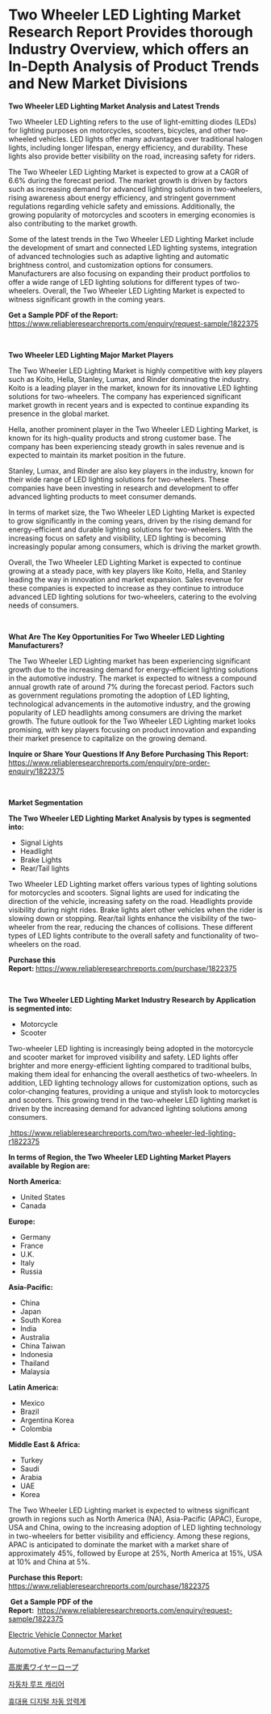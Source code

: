 <p><h1>Two Wheeler LED Lighting Market Research Report Provides thorough Industry Overview, which offers an In-Depth Analysis of Product Trends and New Market Divisions</h1></p><p><strong>Two Wheeler LED Lighting Market Analysis and Latest Trends</strong></p>
<p><p>Two Wheeler LED Lighting refers to the use of light-emitting diodes (LEDs) for lighting purposes on motorcycles, scooters, bicycles, and other two-wheeled vehicles. LED lights offer many advantages over traditional halogen lights, including longer lifespan, energy efficiency, and durability. These lights also provide better visibility on the road, increasing safety for riders.</p><p>The Two Wheeler LED Lighting Market is expected to grow at a CAGR of 6.6% during the forecast period. The market growth is driven by factors such as increasing demand for advanced lighting solutions in two-wheelers, rising awareness about energy efficiency, and stringent government regulations regarding vehicle safety and emissions. Additionally, the growing popularity of motorcycles and scooters in emerging economies is also contributing to the market growth.</p><p>Some of the latest trends in the Two Wheeler LED Lighting Market include the development of smart and connected LED lighting systems, integration of advanced technologies such as adaptive lighting and automatic brightness control, and customization options for consumers. Manufacturers are also focusing on expanding their product portfolios to offer a wide range of LED lighting solutions for different types of two-wheelers. Overall, the Two Wheeler LED Lighting Market is expected to witness significant growth in the coming years.</p></p>
<p><strong>Get a Sample PDF of the Report:&nbsp;</strong> <a href="https://www.reliableresearchreports.com/enquiry/request-sample/1822375">https://www.reliableresearchreports.com/enquiry/request-sample/1822375</a></p>
<p>&nbsp;</p>
<p><strong>Two Wheeler LED Lighting Major Market Players</strong></p>
<p><p>The Two Wheeler LED Lighting Market is highly competitive with key players such as Koito, Hella, Stanley, Lumax, and Rinder dominating the industry. Koito is a leading player in the market, known for its innovative LED lighting solutions for two-wheelers. The company has experienced significant market growth in recent years and is expected to continue expanding its presence in the global market.</p><p>Hella, another prominent player in the Two Wheeler LED Lighting Market, is known for its high-quality products and strong customer base. The company has been experiencing steady growth in sales revenue and is expected to maintain its market position in the future.</p><p>Stanley, Lumax, and Rinder are also key players in the industry, known for their wide range of LED lighting solutions for two-wheelers. These companies have been investing in research and development to offer advanced lighting products to meet consumer demands.</p><p>In terms of market size, the Two Wheeler LED Lighting Market is expected to grow significantly in the coming years, driven by the rising demand for energy-efficient and durable lighting solutions for two-wheelers. With the increasing focus on safety and visibility, LED lighting is becoming increasingly popular among consumers, which is driving the market growth.</p><p>Overall, the Two Wheeler LED Lighting Market is expected to continue growing at a steady pace, with key players like Koito, Hella, and Stanley leading the way in innovation and market expansion. Sales revenue for these companies is expected to increase as they continue to introduce advanced LED lighting solutions for two-wheelers, catering to the evolving needs of consumers.</p></p>
<p>&nbsp;</p>
<p><strong>What Are The Key Opportunities For Two Wheeler LED Lighting Manufacturers?</strong></p>
<p><p>The Two Wheeler LED Lighting market has been experiencing significant growth due to the increasing demand for energy-efficient lighting solutions in the automotive industry. The market is expected to witness a compound annual growth rate of around 7% during the forecast period. Factors such as government regulations promoting the adoption of LED lighting, technological advancements in the automotive industry, and the growing popularity of LED headlights among consumers are driving the market growth. The future outlook for the Two Wheeler LED Lighting market looks promising, with key players focusing on product innovation and expanding their market presence to capitalize on the growing demand.</p></p>
<p><strong>Inquire or Share Your Questions If Any Before Purchasing This Report:</strong> <a href="https://www.reliableresearchreports.com/enquiry/pre-order-enquiry/1822375">https://www.reliableresearchreports.com/enquiry/pre-order-enquiry/1822375</a></p>
<p>&nbsp;</p>
<p><strong>Market Segmentation</strong></p>
<p><strong>The Two Wheeler LED Lighting Market Analysis by types is segmented into:</strong></p>
<p><ul><li>Signal Lights</li><li>Headlight</li><li>Brake Lights</li><li>Rear/Tail lights</li></ul></p>
<p><p>Two Wheeler LED Lighting market offers various types of lighting solutions for motorcycles and scooters. Signal lights are used for indicating the direction of the vehicle, increasing safety on the road. Headlights provide visibility during night rides. Brake lights alert other vehicles when the rider is slowing down or stopping. Rear/tail lights enhance the visibility of the two-wheeler from the rear, reducing the chances of collisions. These different types of LED lights contribute to the overall safety and functionality of two-wheelers on the road.</p></p>
<p><strong>Purchase this Report:&nbsp;</strong><a href="https://www.reliableresearchreports.com/purchase/1822375">https://www.reliableresearchreports.com/purchase/1822375</a></p>
<p>&nbsp;</p>
<p><strong>The Two Wheeler LED Lighting Market Industry Research by Application is segmented into:</strong></p>
<p><ul><li>Motorcycle</li><li>Scooter</li></ul></p>
<p><p>Two-wheeler LED lighting is increasingly being adopted in the motorcycle and scooter market for improved visibility and safety. LED lights offer brighter and more energy-efficient lighting compared to traditional bulbs, making them ideal for enhancing the overall aesthetics of two-wheelers. In addition, LED lighting technology allows for customization options, such as color-changing features, providing a unique and stylish look to motorcycles and scooters. This growing trend in the two-wheeler LED lighting market is driven by the increasing demand for advanced lighting solutions among consumers.</p></p>
<p><a href="https://www.reliableresearchreports.com/two-wheeler-led-lighting-r1822375">&nbsp;https://www.reliableresearchreports.com/two-wheeler-led-lighting-r1822375</a></p>
<p><strong>In terms of Region, the Two Wheeler LED Lighting Market Players available by Region are:</strong></p>
<p>
    <p> <strong> North America: </strong>
        <ul>
            <li>United States</li>
            <li>Canada</li>
        </ul>
        </p> 
    <p> <strong> Europe: </strong>
        <ul>
            <li>Germany</li>
            <li>France</li>
            <li>U.K.</li>
            <li>Italy</li>
            <li>Russia</li>
        </ul>
        </p> 
    <p> <strong> Asia-Pacific: </strong>
        <ul>
            <li>China</li>
            <li>Japan</li>
            <li>South Korea</li>
            <li>India</li>
            <li>Australia</li>
            <li>China Taiwan</li>
            <li>Indonesia</li>
            <li>Thailand</li>
            <li>Malaysia</li>
        </ul>
        </p> 
    <p> <strong> Latin America: </strong>
        <ul>
            <li>Mexico</li>
            <li>Brazil</li>
            <li>Argentina Korea</li>
            <li>Colombia</li>
        </ul>
        </p> 
    <p> <strong> Middle East & Africa: </strong>
        <ul>
            <li>Turkey</li>
            <li>Saudi</li>
            <li>Arabia</li>
            <li>UAE</li>
            <li>Korea</li>
        </ul>
    </p>
    </p>
<p><p>The Two Wheeler LED Lighting market is expected to witness significant growth in regions such as North America (NA), Asia-Pacific (APAC), Europe, USA and China, owing to the increasing adoption of LED lighting technology in two-wheelers for better visibility and efficiency. Among these regions, APAC is anticipated to dominate the market with a market share of approximately 45%, followed by Europe at 25%, North America at 15%, USA at 10% and China at 5%.</p></p>
<p><strong>Purchase this Report: </strong><a href="https://www.reliableresearchreports.com/purchase/1822375">https://www.reliableresearchreports.com/purchase/1822375</a></p>
<p>&nbsp;<strong>Get a Sample PDF of the Report:&nbsp;&nbsp;</strong><a href="https://www.reliableresearchreports.com/enquiry/request-sample/1822375">https://www.reliableresearchreports.com/enquiry/request-sample/1822375</a></p>
<p><strong></strong></p>
<p><p><a href="https://github.com/JuliaFadel1922/Market-Research-Report-List-1/blob/main/electric-vehicle-connector-market.md">Electric Vehicle Connector Market</a></p><p><a href="https://github.com/moyahfrancoestellec51j635wcx/Market-Research-Report-List-3/blob/main/automotive-parts-remanufacturing-market.md">Automotive Parts Remanufacturing Market</a></p><p><a href="https://github.com/ChloeConn27/Market-Research-Report-List-1/blob/main/7032868127870.md">高炭素ワイヤーロープ</a></p><p><a href="https://github.com/Edwards13Jessica/Market-Research-Report-List-1/blob/main/8910852114948.md">자동차 루프 캐리어</a></p><p><a href="https://github.com/rahat-gis/Market-Research-Report-List-1/blob/main/6691496114949.md">휴대용 디지털 차동 압력계</a></p></p>